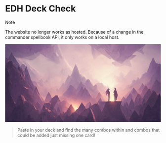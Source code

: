 # EDH Deck Check

> [!NOTE]  
> The website no longer works as hosted. Because of a change in the commander spellbook API, it only works on a local host.

![Header Image](public/header.png)

> Paste in your deck and find the many combos within and combos that could be added just missing one card!
